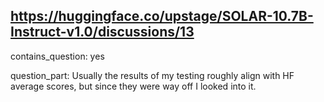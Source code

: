 ## https://huggingface.co/upstage/SOLAR-10.7B-Instruct-v1.0/discussions/13

contains_question: yes

question_part: Usually the results of my testing roughly align with HF average scores, but since they were way off I looked into it.